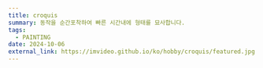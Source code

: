 ```yaml
---
title: croquis
summary: 동작을 순간포착하여 빠른 시간내에 형태를 묘사합니다.
tags:
  - PAINTING
date: 2024-10-06
external_link: https://imvideo.github.io/ko/hobby/croquis/featured.jpg
---
```

